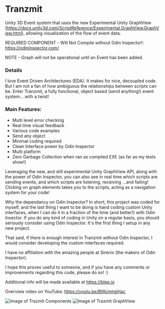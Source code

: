 # Tranzmit
Unity 3D Event system that uses the new Experimental Unity GraphView (https://docs.unity3d.com/ScriptReference/Experimental.GraphView.GraphView.html), allowing visualization of the flow of event data.

REQUIRED COMPONENT - Will Not Compile without Odin Inspector!:
https://odininspector.com/

NOTE - Graph will not be operational until an Event has been added.

### Details
I love Event Driven Architectures (EDA). It makes for nice, decoupled code. But I am not a fan of how ambiguous the relationships between scripts can be. Enter Tranzmit, a fully functional, object based (send anything!) event system... with a twist!

### Main Features:
* Multi level error checking
* Real time visual feedback
* Various code examples
* Send any object
* Minimal coding required
* Clean Interface power by Odin Inspector
* Multi platform
* Zero Garbage Collection when ran as compiled EXE (as far as my tests show!)

Leveraging the new, and still experimental Unity GraphView API, along with the power of Odin Inspector, you can also see in real time which scripts are sending events, and which scripts are listening, receiving ...and failing! Clicking on graph elements takes you to the scripts, acting as a navigation system for your code!

Why the dependancy on Odin Inspector? In short, this project was coded for myself, and the last thing I want to be doing is hand coding custom Unity interfaces, when I can do it in a fraction of the time (and better!) with Odin Insector. If you do any kind of coding in Unity on a regular basis, you should seriously consider using Odin Inspector. It's the first thing I setup in any new project.

That said, if there is enough interest in Tranzmit without Odin Inspector, I would consider developing the custom interfaces required.

I have no affiliation with the amazing people at Sirenix (the makers of Odin Inspector).

I hope this proves useful to someone, and if you have any comments or improvements regarding this code, please do so! :) 

Additional info will be made available at https://blep.io

Overview video on YouTube: https://youtu.be/BfAUmtgjHac

![Image of Trazmit Components](https://blep.io/wp-content/uploads/2020/07/Trazmit-Main.png)
![Image of Trazmit GraphView](https://blep.io/wp-content/uploads/2020/07/Trazmit-Graph.png)
